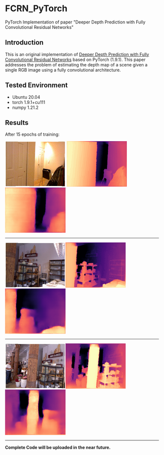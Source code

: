 # FCRN_PyTorch
PyTorch Implementation of paper "Deeper Depth Prediction with Fully Convolutional Residual Networks"



## Introduction

This is an original implementation of [Deeper Depth Prediction with Fully Convolutional Residual Networks](http://ieeexplore.ieee.org/document/7785097/) based on PyTorch (1.9.1). This paper addresses the problem of estimating the depth map of a scene given a single RGB image using a fully convolutional architecture.



## Tested Environment

- Ubuntu 20.04
- torch 1.9.1+cu111
- numpy 1.21.2



## Results

After 15 epochs of training:

<img src="pics/rgb_2.png" alt="rgb_2" style="zoom:65%;" /> <img src="pics/gt_2.png" alt="pred_2" style="zoom:65%;" /><img src="pics/pred_2.png" alt="gt_2" style="zoom:65%;" />

------



<img src="pics/rgb_0.png" alt="rgb_0" style="zoom:65%;" /><img src="pics/gt_0.png" alt="gt_0" style="zoom:65%;" /><img src="pics/pred_0.png" alt="pred_0" style="zoom:65%;" />

------



<img src="pics/rgb_1.png" alt="rgb_1" style="zoom:65%;" /><img src="pics/gt_1.png" alt="pred_1" style="zoom:65%;" /><img src="pics/pred_1.png" alt="pred_1" style="zoom:65%;" />

------

**Complete Code will be uploaded in the near future.** 





